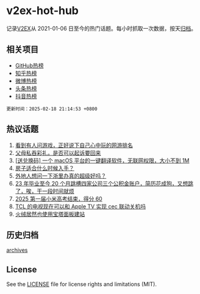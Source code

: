 # v2ex-hot-hub

 记录[V2EX](https://www.v2ex.com/)从 2021-01-06 日至今的热门话题。每小时抓取一次数据，按天[归档](archives)。
 
 ## 相关项目

- [GitHub热榜](https://github.com/it985/github-hot-hub)
- [知乎热榜](https://github.com/it985/zhihu-hot-hub)
- [微博热榜](https://github.com/it985/weibo-hot-hub)
- [头条热榜](https://github.com/it985/toutiao-hot-hub)
- [抖音热榜](https://github.com/it985/douyin-hot-hub)


 `更新时间：2025-02-18 21:14:53 +0800`

## 热议话题

1. [看到有人问游戏，正好说下自己心中玩的网游排名](https://www.v2ex.com/t/1112220)
1. [父母私吞彩礼，是否可以起诉要回来](https://www.v2ex.com/t/1112340)
1. [[送兑换码] 一个 macOS 平台的一键翻译软件，无联网权限，大小不到 1M](https://www.v2ex.com/t/1112174)
1. [房子适合什么时候入手？](https://www.v2ex.com/t/1112244)
1. [外地人想问一下浙里办真的超级好吗？](https://www.v2ex.com/t/1112328)
1. [23 年毕业至今 20 个月跳槽四家公司三个公积金账户，简历花成狗，又想跳了，唉，干一段时间就烦](https://www.v2ex.com/t/1112208)
1. [2025 第一届小米高考结束，得分 60](https://www.v2ex.com/t/1112216)
1. [TCL 的电视现在可以和 Apple TV 实现 cec 联动关机吗](https://www.v2ex.com/t/1112188)
1. [火绒居然也使用宝塔面板建站](https://www.v2ex.com/t/1112167)

## 历史归档

[archives](archives)

## License

See the [LICENSE](LICENSE) file for license rights and limitations (MIT).
